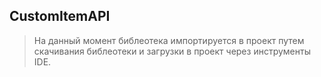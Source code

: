 ## CustomItemAPI

> На данный момент библеотека импортируется в проект путем скачивания библеотеки и загрузки в проект через инструменты IDE.
